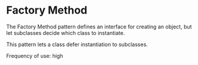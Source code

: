 # Factory Method

The Factory Method  pattern defines an interface for creating an object,
but let subclasses decide which class to instantiate.

This pattern lets a class defer instantiation to subclasses.

Frequency of use: high